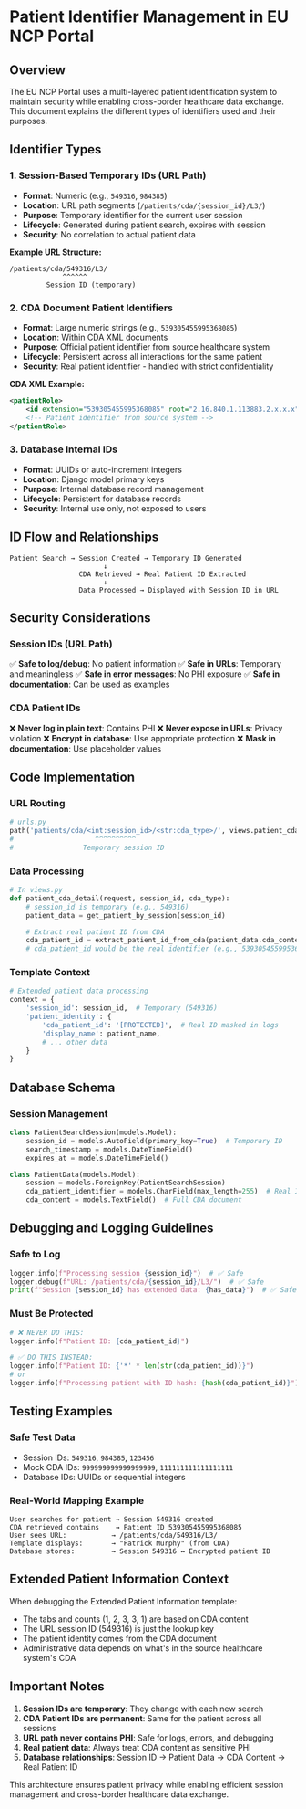 # Patient Identifier Management in EU NCP Portal

## Overview

The EU NCP Portal uses a multi-layered patient identification system to maintain security while enabling cross-border healthcare data exchange. This document explains the different types of identifiers used and their purposes.

## Identifier Types

### 1. Session-Based Temporary IDs (URL Path)

- **Format**: Numeric (e.g., `549316`, `984385`)
- **Location**: URL path segments (`/patients/cda/{session_id}/L3/`)
- **Purpose**: Temporary identifier for the current user session
- **Lifecycle**: Generated during patient search, expires with session
- **Security**: No correlation to actual patient data

**Example URL Structure:**

```
/patients/cda/549316/L3/
             ^^^^^^
         Session ID (temporary)
```

### 2. CDA Document Patient Identifiers

- **Format**: Large numeric strings (e.g., `539305455995368085`)
- **Location**: Within CDA XML documents
- **Purpose**: Official patient identifier from source healthcare system
- **Lifecycle**: Persistent across all interactions for the same patient
- **Security**: Real patient identifier - handled with strict confidentiality

**CDA XML Example:**

```xml
<patientRole>
    <id extension="539305455995368085" root="2.16.840.1.113883.2.x.x.x"/>
    <!-- Patient identifier from source system -->
</patientRole>
```

### 3. Database Internal IDs

- **Format**: UUIDs or auto-increment integers
- **Location**: Django model primary keys
- **Purpose**: Internal database record management
- **Lifecycle**: Persistent for database records
- **Security**: Internal use only, not exposed to users

## ID Flow and Relationships

```
Patient Search → Session Created → Temporary ID Generated
                       ↓
                 CDA Retrieved → Real Patient ID Extracted
                       ↓
                 Data Processed → Displayed with Session ID in URL
```

## Security Considerations

### Session IDs (URL Path)

✅ **Safe to log/debug**: No patient information
✅ **Safe in URLs**: Temporary and meaningless
✅ **Safe in error messages**: No PHI exposure
✅ **Safe in documentation**: Can be used as examples

### CDA Patient IDs

❌ **Never log in plain text**: Contains PHI
❌ **Never expose in URLs**: Privacy violation
❌ **Encrypt in database**: Use appropriate protection
❌ **Mask in documentation**: Use placeholder values

## Code Implementation

### URL Routing

```python
# urls.py
path('patients/cda/<int:session_id>/<str:cda_type>/', views.patient_cda_detail)
#                    ^^^^^^^^^^
#                 Temporary session ID
```

### Data Processing

```python
# In views.py
def patient_cda_detail(request, session_id, cda_type):
    # session_id is temporary (e.g., 549316)
    patient_data = get_patient_by_session(session_id)

    # Extract real patient ID from CDA
    cda_patient_id = extract_patient_id_from_cda(patient_data.cda_content)
    # cda_patient_id would be the real identifier (e.g., 539305455995368085)
```

### Template Context

```python
# Extended patient data processing
context = {
    'session_id': session_id,  # Temporary (549316)
    'patient_identity': {
        'cda_patient_id': '[PROTECTED]',  # Real ID masked in logs
        'display_name': patient_name,
        # ... other data
    }
}
```

## Database Schema

### Session Management

```python
class PatientSearchSession(models.Model):
    session_id = models.AutoField(primary_key=True)  # Temporary ID
    search_timestamp = models.DateTimeField()
    expires_at = models.DateTimeField()

class PatientData(models.Model):
    session = models.ForeignKey(PatientSearchSession)
    cda_patient_identifier = models.CharField(max_length=255)  # Real ID (encrypted)
    cda_content = models.TextField()  # Full CDA document
```

## Debugging and Logging Guidelines

### Safe to Log

```python
logger.info(f"Processing session {session_id}")  # ✅ Safe
logger.debug(f"URL: /patients/cda/{session_id}/L3/")  # ✅ Safe
print(f"Session {session_id} has extended data: {has_data}")  # ✅ Safe
```

### Must Be Protected

```python
# ❌ NEVER DO THIS:
logger.info(f"Patient ID: {cda_patient_id}")

# ✅ DO THIS INSTEAD:
logger.info(f"Patient ID: {'*' * len(str(cda_patient_id))}")
# or
logger.info(f"Processing patient with ID hash: {hash(cda_patient_id)}")
```

## Testing Examples

### Safe Test Data

- Session IDs: `549316`, `984385`, `123456`
- Mock CDA IDs: `999999999999999999`, `111111111111111111`
- Database IDs: UUIDs or sequential integers

### Real-World Mapping Example

```
User searches for patient → Session 549316 created
CDA retrieved contains    → Patient ID 539305455995368085
User sees URL:           → /patients/cda/549316/L3/
Template displays:       → "Patrick Murphy" (from CDA)
Database stores:         → Session 549316 ↔ Encrypted patient ID
```

## Extended Patient Information Context

When debugging the Extended Patient Information template:

- The tabs and counts (1, 2, 3, 3, 1) are based on CDA content
- The URL session ID (549316) is just the lookup key
- The patient identity comes from the CDA document
- Administrative data depends on what's in the source healthcare system's CDA

## Important Notes

1. **Session IDs are temporary**: They change with each new search
2. **CDA Patient IDs are permanent**: Same for the patient across all sessions
3. **URL path never contains PHI**: Safe for logs, errors, and debugging
4. **Real patient data**: Always treat CDA content as sensitive PHI
5. **Database relationships**: Session ID → Patient Data → CDA Content → Real Patient ID

This architecture ensures patient privacy while enabling efficient session management and cross-border healthcare data exchange.

